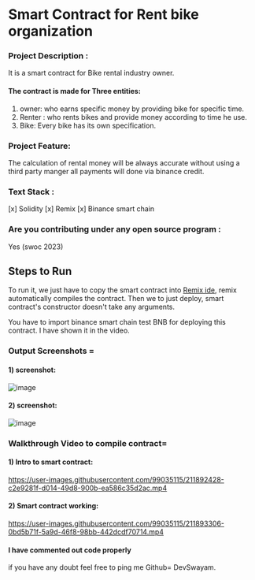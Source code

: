 # Smart Contract for Rent bike organization

### Project Description :
It is a smart contract for Bike rental industry owner.
#### The contract is made for Three entities:
1) owner:
who earns specific money by providing bike for specific time.
2) Renter : 
who rents bikes and provide money according to time he use.
3) Bike:
Every bike has its own specification.

### Project Feature:
The calculation of rental money will be always accurate without using a third party manger all payments will done via binance credit.

### Text Stack :
[x] Solidity
[x] Remix
[x] Binance smart chain


### Are you contributing under any open source program :
Yes (swoc 2023)

## Steps to Run

To run it, we just have to copy the smart contract into [Remix ide](https://remix.ethereum.org/), remix automatically compiles the contract. Then we to just deploy, smart contract's constructor doesn't take any arguments. 

You have to import binance smart chain test BNB for deploying this contract. I have shown it in the video.


### Output Screenshots =
#### 1) screenshot:
![image](https://user-images.githubusercontent.com/99035115/211892955-254df362-62a2-47fc-8283-f613490b4288.png)

#### 2) screenshot:
![image](https://user-images.githubusercontent.com/99035115/211892943-0e037a1d-39ff-40fc-bcab-e984967081ca.png)


### Walkthrough Video to compile contract=

#### 1) Intro to smart contract:

https://user-images.githubusercontent.com/99035115/211892428-c2e9281f-d014-49d8-900b-ea586c35d2ac.mp4

#### 2) Smart contract working:

https://user-images.githubusercontent.com/99035115/211893306-0bd5b71f-5a9d-46f8-98bb-442dcdf70714.mp4




#### I have commented out code properly 

if you have any doubt feel free to ping me Github= DevSwayam.